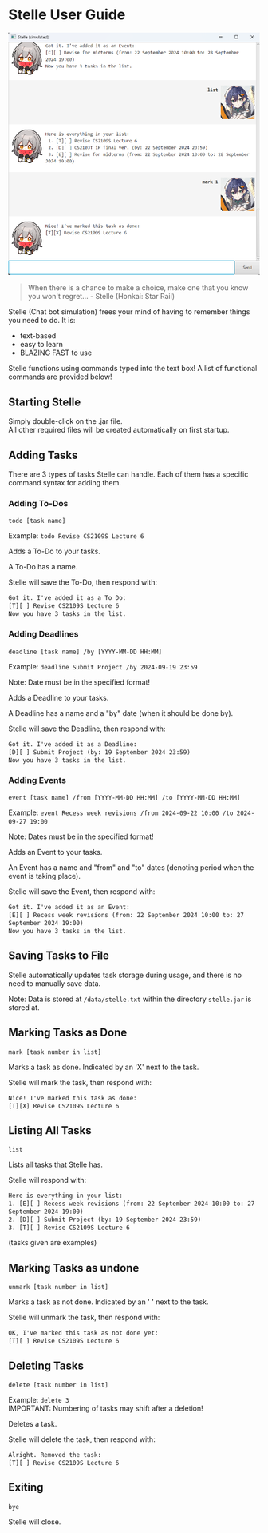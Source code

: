# Stelle User Guide

![Screenshot of the Stelle interface.](Ui.png)

> When there is a chance to make a choice, make one that you know you won't regret... - Stelle (Honkai: Star Rail)

Stelle (Chat bot simulation) frees your mind of having to remember things you need to do. It is:
- text-based
- easy to learn
- BLAZING FAST to use  

Stelle functions using commands typed into the text box! A list of functional commands are provided below!

## Starting Stelle

Simply double-click on the .jar file.  
All other required files will be created automatically on first startup.

## Adding Tasks

There are 3 types of tasks Stelle can handle. Each of them has a specific command syntax for adding them.

### Adding To-Dos

```
todo [task name]
```
Example: `todo Revise CS2109S Lecture 6`

Adds a To-Do to your tasks.

A To-Do has a name.

Stelle will save the To-Do, then respond with:

```
Got it. I've added it as a To Do:
[T][ ] Revise CS2109S Lecture 6
Now you have 3 tasks in the list.
```

### Adding Deadlines

```
deadline [task name] /by [YYYY-MM-DD HH:MM]
```
Example: `deadline Submit Project /by 2024-09-19 23:59`

Note: Date must be in the specified format!

Adds a Deadline to your tasks.

A Deadline has a name and a "by" date (when it should be done by).

Stelle will save the Deadline, then respond with: 

```
Got it. I've added it as a Deadline:
[D][ ] Submit Project (by: 19 September 2024 23:59)
Now you have 3 tasks in the list.
```

### Adding Events

```
event [task name] /from [YYYY-MM-DD HH:MM] /to [YYYY-MM-DD HH:MM]
```
Example: `event Recess week revisions /from 2024-09-22 10:00 /to 2024-09-27 19:00`

Note: Dates must be in the specified format!

Adds an Event to your tasks.

An Event has a name and "from" and "to" dates (denoting period when the event is taking place).

Stelle will save the Event, then respond with:

```
Got it. I've added it as an Event:
[E][ ] Recess week revisions (from: 22 September 2024 10:00 to: 27 September 2024 19:00)
Now you have 3 tasks in the list.
```

## Saving Tasks to File

Stelle automatically updates task storage during usage, and there is no need to manually save data.

Note: Data is stored at `/data/stelle.txt` within the directory `stelle.jar` is stored at.

## Marking Tasks as Done
```
mark [task number in list]
```
Marks a task as done. Indicated by an 'X' next to the task.

Stelle will mark the task, then respond with:

```
Nice! I've marked this task as done:
[T][X] Revise CS2109S Lecture 6
```

## Listing All Tasks

```
list
```
Lists all tasks that Stelle has.

Stelle will respond with:
```
Here is everything in your list:
1. [E][ ] Recess week revisions (from: 22 September 2024 10:00 to: 27 September 2024 19:00)
2. [D][ ] Submit Project (by: 19 September 2024 23:59)
3. [T][ ] Revise CS2109S Lecture 6
```
(tasks given are examples)

## Marking Tasks as undone
```
unmark [task number in list]
```
Marks a task as not done. Indicated by an ' ' next to the task.

Stelle will unmark the task, then respond with:

```
OK, I've marked this task as not done yet:
[T][ ] Revise CS2109S Lecture 6
```

## Deleting Tasks
```
delete [task number in list]
```
Example: `delete 3`  
IMPORTANT: Numbering of tasks may shift after a deletion!

Deletes a task.

Stelle will delete the task, then respond with:

```
Alright. Removed the task:
[T][ ] Revise CS2109S Lecture 6
```

## Exiting
```
bye
```
Stelle will close.
